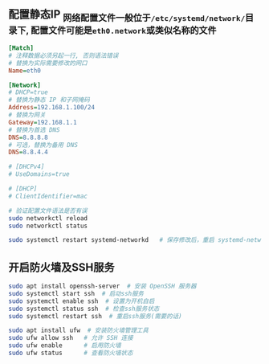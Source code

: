 ## 配置静态IP  <sub>网络配置文件一般位于`/etc/systemd/network/`目录下, 配置文件可能是`eth0.network`或类似名称的文件</sub>

```ini
[Match]
# 注释数据必须另起一行, 否则语法错误
# 替换为实际需要修改的网口
Name=eth0   

[Network]
# DHCP=true
# 替换为静态 IP 和子网掩码
Address=192.168.1.100/24
# 替换为网关
Gateway=192.168.1.1
# 替换为首选 DNS   
DNS=8.8.8.8
# 可选，替换为备用 DNS             
DNS=8.8.4.4               

# [DHCPv4]
# UseDomains=true

# [DHCP]
# ClientIdentifier=mac
```

```bash
# 验证配置文件语法是否有误
sudo networkctl reload
sudo networkctl status

sudo systemctl restart systemd-networkd   # 保存修改后，重启 systemd-networkd 服务
```

## 开启防火墙及SSH服务

```bash
sudo apt install openssh-server  # 安装 OpenSSH 服务器
sudo systemctl start ssh  # 启动ssh服务
sudo systemctl enable ssh  # 设置为开机自启
sudo systemctl status ssh  # 检查ssh服务状态
sudo systemctl restart ssh  # 重启ssh服务(需要的话)

sudo apt install ufw  # 安装防火墙管理工具
sudo ufw allow ssh   # 允许 SSH 连接
sudo ufw enable      # 启用防火墙
sudo ufw status      # 查看防火墙状态
```


